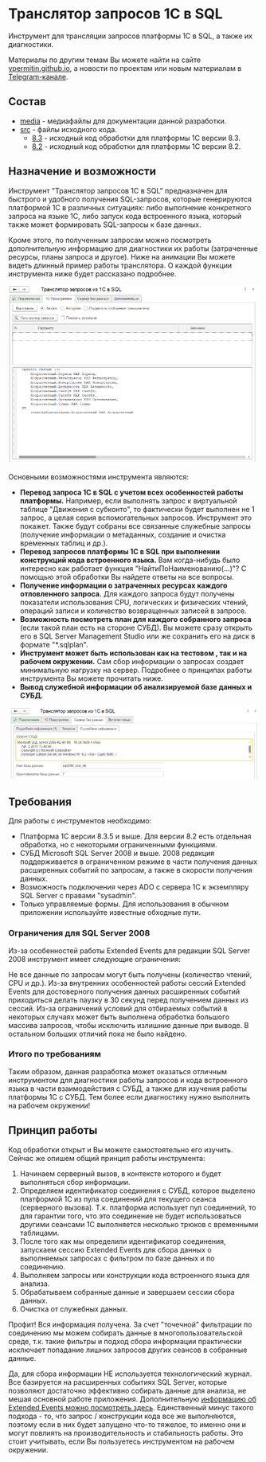 # Транслятор запросов 1С в SQL

Инструмент для трансляции запросов платформы 1С в SQL, а также их диагностики.

Материалы по другим темам Вы можете найти на сайте [ypermitin.github.io](https://ypermitin.github.io/), а новости по проектам или новым материалам в [Telegram-канале](https://t.me/TinyDevVault).

## Состав

* [media](media) - медиафайлы для документации данной разработки.
* [src](src) - файлы исходного кода.
    * [8.3](src/8.3) - исходный код обработки для платформы 1С версии 8.3.
    * [8.2](src/8.2) - исходный код обработки для платформы 1С версии 8.2.

## Назначение и возможности

Инструмент "Транслятор запросов 1С в SQL" предназначен для быстрого и удобного получения SQL-запросов, которые генерируются платформой 1С в различных ситуациях: либо выполнение конкретного запроса на языке 1С, либо запуск кода встроенного языка, который также может формировать SQL-запросы к базе данных. 

Кроме этого, по полученным запросам можно посмотреть дополнительную информацию для диагностики их работы (затраченные ресурсы, планы запроса и другое). Ниже на анимации Вы можете видеть длинный пример работы транслятора. О каждой функции инструмента ниже будет рассказано подробнее.

![Пример использования инструмента](./media/1.%20%D0%9F%D1%80%D0%B8%D0%BC%D0%B5%D1%80%20%D0%B8%D1%81%D0%BF%D0%BE%D0%BB%D1%8C%D0%B7%D0%BE%D0%B2%D0%B0%D0%BD%D0%B8%D1%8F%20%D0%B8%D0%BD%D1%81%D1%82%D1%80%D1%83%D0%BC%D0%B5%D0%BD%D1%82%D0%B0.gif)

Основными возможностями инструмента являются:

* **Перевод запроса 1С в SQL с учетом всех особенностей работы платформы.** Например, если выполнять запрос к виртуальной таблице "Движения с субконто", то фактически будет выполнен не 1 запрос, а целая серия вспомогательных запросов. Инструмент это покажет. Также будут собраны все связанные служебные запросы (получение информации о метаданных, создание и очистка временных таблиц и др.).
* **Перевод запросов платформы 1С в SQL при выполнении конструкций кода встроенного языка.** Вам когда-нибудь было интересно как работает функция "НайтиПоНаименованию(...)"? С помощью этой обработки Вы найдете ответы на все вопросы.
* **Получение информации о затраченных ресурсах каждого отловленного запроса.** Для каждого запроса будут получены показатели использования CPU, логических и физических чтений, операций записи и количество возвращенных записей в запросе.
* **Возможность посмотреть план для каждого собранного запроса** (если такой план есть на стороне СУБД). Вы можете сразу открыть его в SQL Server Management Studio или же сохранить его на диск в формате "*.sqlplan".
* **Инструмент может быть использован как на тестовом , так и на рабочем окружении.** Сам сбор информации о запросах создает минимальную нагрузку на сервер. Подробнее о принципах работы инструмента Вы можете прочитать ниже.
* **Вывод служебной информации об анализируемой базе данных и СУБД.**

![Пример информации о СУБД в базе данных](./media/2.%20%D0%A1%D0%BB%D1%83%D0%B6%D0%B5%D0%B1%D0%BD%D0%B0%D1%8F%20%D0%B8%D0%BD%D1%84%D0%BE%D1%80%D0%BC%D0%B0%D1%86%D0%B8%D1%8F.png)

## Требования

Для работы с инструментов необходимо:

* Платформа 1С версии 8.3.5 и выше. Для версии 8.2 есть отдельная обработка, но с некоторыми ограниченными функциями.
* СУБД Microsoft SQL Server 2008 и выше. 2008 редакция поддерживается в ограниченном режиме в части получения данных расширенных событий по запросам, а также в скорости получения данных.
* Возможность подключения через ADO c сервера 1С к экземпляру SQL Server с правами "sysadmin".
* Только управляемые формы. Для использования в обычном приложении используйте известные обходные пути.

### Ограничения для SQL Server 2008

Из-за особенностей работы Extended Events для редакции SQL Server 2008 инструмент имеет следующие ограничения:

Не все данные по запросам могут быть получены (количество чтений, CPU и др.).
Из-за внутренних особенностей работы сессий Extended Events для достоверного получения данных расширенных событий приходиться делать паузку в 30 секунд перед получением данных из сессий.
Из-за ограничений условий для отбираемых событий в некоторых случаях может быть выполнена обработка большого массива запросов, чтобы исключить излишние данные при выводе.
В остальном больших отличий пока не было найдено.

### Итого по требованиям

Таким образом, данная разработка может оказаться отличным инструментом для диагностики работы запросов и кода встроенного языка в части взаимодействия с СУБД, а также для изучения работы платформы 1С с СУБД. Тем более если диагностику нужно выполнить на рабочем окружении!

## Принцип работы

Код обработки открыт и Вы можете самостоятельно его изучить. Сейчас же опишем общий принцип работы инструмента:

1. Начинаем серверный вызов, в контексте которого и будет выполняться сбор информации.
2. Определяем идентификатор соединения с СУБД, которое выделено платформой 1С из пула соединений для текущего сеанса (серверного вызова). Т.к. платформа использует пул соединений, то для гарантии того, что это соединение не будет использоваться другими сеансами 1С выполняется несколько трюков с временными таблицами.
3. После того как мы определили идентификатор соединения, запускаем сессию Extended Events для сбора данных о выполняемых запросах с фильтром по базе данных и по соединению.
4. Выполняем запросы или конструкции кода встроенного языка для анализа.
5. Обрабатываем собранные данные и завершаем сессии сбора данных.
6. Очистка от служебных данных.

Профит! Вся информация получена. За счет "точечной" фильтрации по соединению мы можем собирать данные в многопользовательской среде, т.к. такие фильтры и подход сбора информации практически исключает попадание лишних запросов других сеансов в собранные данные.

Да, для сбора информации НЕ используется технологический журнал. Все базируется на расширенных событиях SQL Server, которые позволяют достаточно эффективно собирать данные для анализа, не мешая основной работе приложения. Дополнительную [информацию об Extended Events можно посмотреть здесь](https://github.com/YPermitin/SQLServerTools/tree/master/SQL-Server-Diagnostics/Extended-Events). Единственный минус такого подхода - то, что запрос / конструкции кода все же выполняются, поэтому если в них будет запущено что-то тяжелое, то именно они и могут повлиять на производительность и стабильность работы. Это стоит учитывать, если Вы пользуетесь инструментом на рабочем окружении.